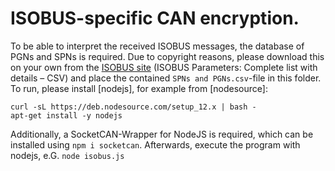 # ISOBUS-specific CAN encryption.
To be able to interpret the received ISOBUS messages, the database of PGNs and SPNs is required.
Due to copyright reasons, please download this on your own from the [ISOBUS site](https://www.isobus.net/isobus/) (ISOBUS Parameters: Complete list with details – CSV) and place the contained `SPNs and PGNs.csv`-file in this folder.
To run, please install [nodejs], for example from [nodesource]:
```
curl -sL https://deb.nodesource.com/setup_12.x | bash -
apt-get install -y nodejs
```
Additionally, a SocketCAN-Wrapper for NodeJS is required, which can be installed using `npm i socketcan`.
Afterwards, execute the program with nodejs, e.G. `node isobus.js`
